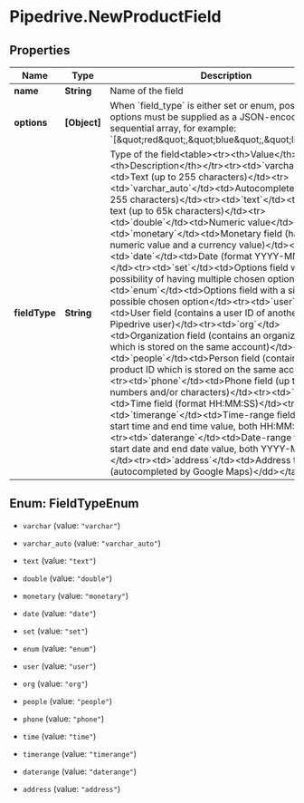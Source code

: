 # Pipedrive.NewProductField

## Properties

Name | Type | Description | Notes
------------ | ------------- | ------------- | -------------
**name** | **String** | Name of the field | 
**options** | **[Object]** | When &#x60;field_type&#x60; is either set or enum, possible options must be supplied as a JSON-encoded sequential array, for example: &#x60;[\&quot;red\&quot;,\&quot;blue\&quot;,\&quot;lilac\&quot;]&#x60; | [optional] 
**fieldType** | **String** | Type of the field&lt;table&gt;&lt;tr&gt;&lt;th&gt;Value&lt;/th&gt;&lt;th&gt;Description&lt;/th&gt;&lt;/tr&gt;&lt;tr&gt;&lt;td&gt;&#x60;varchar&#x60;&lt;/td&gt;&lt;td&gt;Text (up to 255 characters)&lt;/td&gt;&lt;tr&gt;&lt;td&gt;&#x60;varchar_auto&#x60;&lt;/td&gt;&lt;td&gt;Autocomplete text (up to 255 characters)&lt;/td&gt;&lt;tr&gt;&lt;td&gt;&#x60;text&#x60;&lt;/td&gt;&lt;td&gt;Long text (up to 65k characters)&lt;/td&gt;&lt;tr&gt;&lt;td&gt;&#x60;double&#x60;&lt;/td&gt;&lt;td&gt;Numeric value&lt;/td&gt;&lt;tr&gt;&lt;td&gt;&#x60;monetary&#x60;&lt;/td&gt;&lt;td&gt;Monetary field (has a numeric value and a currency value)&lt;/td&gt;&lt;tr&gt;&lt;td&gt;&#x60;date&#x60;&lt;/td&gt;&lt;td&gt;Date (format YYYY-MM-DD)&lt;/td&gt;&lt;tr&gt;&lt;td&gt;&#x60;set&#x60;&lt;/td&gt;&lt;td&gt;Options field with a possibility of having multiple chosen options&lt;/td&gt;&lt;tr&gt;&lt;td&gt;&#x60;enum&#x60;&lt;/td&gt;&lt;td&gt;Options field with a single possible chosen option&lt;/td&gt;&lt;tr&gt;&lt;td&gt;&#x60;user&#x60;&lt;/td&gt;&lt;td&gt;User field (contains a user ID of another Pipedrive user)&lt;/td&gt;&lt;tr&gt;&lt;td&gt;&#x60;org&#x60;&lt;/td&gt;&lt;td&gt;Organization field (contains an organization ID which is stored on the same account)&lt;/td&gt;&lt;tr&gt;&lt;td&gt;&#x60;people&#x60;&lt;/td&gt;&lt;td&gt;Person field (contains a product ID which is stored on the same account)&lt;/td&gt;&lt;tr&gt;&lt;td&gt;&#x60;phone&#x60;&lt;/td&gt;&lt;td&gt;Phone field (up to 255 numbers and/or characters)&lt;/td&gt;&lt;tr&gt;&lt;td&gt;&#x60;time&#x60;&lt;/td&gt;&lt;td&gt;Time field (format HH:MM:SS)&lt;/td&gt;&lt;tr&gt;&lt;td&gt;&#x60;timerange&#x60;&lt;/td&gt;&lt;td&gt;Time-range field (has a start time and end time value, both HH:MM:SS)&lt;/td&gt;&lt;tr&gt;&lt;td&gt;&#x60;daterange&#x60;&lt;/td&gt;&lt;td&gt;Date-range field (has a start date and end date value, both YYYY-MM-DD)&lt;/td&gt;&lt;tr&gt;&lt;td&gt;&#x60;address&#x60;&lt;/td&gt;&lt;td&gt;Address field (autocompleted by Google Maps)&lt;/dd&gt;&lt;/table&gt; | 



## Enum: FieldTypeEnum


* `varchar` (value: `"varchar"`)

* `varchar_auto` (value: `"varchar_auto"`)

* `text` (value: `"text"`)

* `double` (value: `"double"`)

* `monetary` (value: `"monetary"`)

* `date` (value: `"date"`)

* `set` (value: `"set"`)

* `enum` (value: `"enum"`)

* `user` (value: `"user"`)

* `org` (value: `"org"`)

* `people` (value: `"people"`)

* `phone` (value: `"phone"`)

* `time` (value: `"time"`)

* `timerange` (value: `"timerange"`)

* `daterange` (value: `"daterange"`)

* `address` (value: `"address"`)




